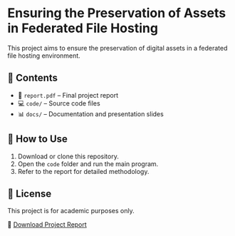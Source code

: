 # Ensuring the Preservation of Assets in Federated File Hosting

This project aims to ensure the preservation of digital assets in a federated file hosting environment.

## 📁 Contents

- 📄 `report.pdf` – Final project report
- 💻 `code/` – Source code files
- 📊 `docs/` – Documentation and presentation slides

## 🔧 How to Use

1. Download or clone this repository.
2. Open the `code` folder and run the main program.
3. Refer to the report for detailed methodology.

## 📜 License

This project is for academic purposes only.

📄 [Download Project Report](./report.pdf)
